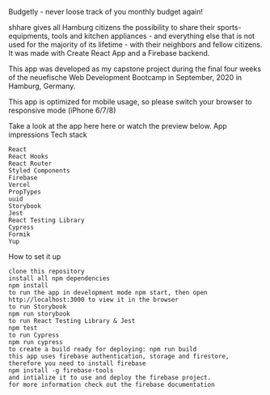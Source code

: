 Budgetly - never loose track of you monthly budget again!

shhare gives all Hamburg citizens the possibility to share their sports-equipments, tools and kitchen appliances - and everything else that is not used for the majority of its lifetime - with their neighbors and fellow citizens. It was made with Create React App and a Firebase backend.

This app was developed as my capstone project during the final four weeks of the neuefische Web Development Bootcamp in September, 2020 in Hamburg, Germany.

This app is optimized for mobile usage, so please switch your browser to responsive mode (iPhone 6/7/8)

Take a look at the app here here or watch the preview below.
App impressions
Tech stack

    React
    React Hooks
    React Router
    Styled Components
    Firebase
    Vercel
    PropTypes
    uuid
    Storybook
    Jest
    React Testing Library
    Cypress
    Formik
    Yup

How to set it up

    clone this repository
    install all npm dependencies
    npm install
    to run the app in development mode npm start, then open http://localhost:3000 to view it in the browser
    to run Storybook
    npm run storybook
    to run React Testing Library & Jest
    npm test
    to run Cypress
    npm run cypress
    to create a build ready for deploying: npm run build
    this app uses firebase authentication, storage and firestore, therefore you need to install firebase
    npm install -g firebase-tools
    and intialize it to use and deploy the firebase project.
    for more information check out the firebase documentation
